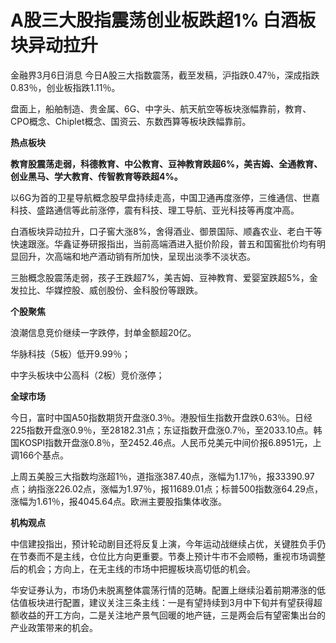 # A股三大股指震荡创业板跌超1% 白酒板块异动拉升

金融界3月6日消息 今日A股三大指数震荡，截至发稿，沪指跌0.47％，深成指跌0.83％，创业板指跌1.11％。

盘面上，船舶制造、贵金属、6G、中字头、航天航空等板块涨幅靠前，教育、CPO概念、Chiplet概念、国资云、东数西算等板块跌幅靠前。

**热点板块**

**教育股震荡走弱，科德教育、中公教育、豆神教育跌超6%，美吉姆、全通教育、创业黑马、学大教育、传智教育等跌超4%。**

以6G为首的卫星导航概念股早盘持续走高，中国卫通再度涨停，三维通信、世嘉科技、盛路通信等此前涨停，震有科技、理工导航、亚光科技等再度冲高。

白酒板块异动拉升，口子窖大涨8%，舍得酒业、御景国际、顺鑫农业、老白干等快速跟涨。华鑫证券研报指出，当前高端酒进入挺价阶段，普五和国窖批价均有明显回升，次高端和地产酒动销有所加快，呈现出淡季不淡状态。

三胎概念股震荡走弱，孩子王跌超7%，美吉姆、豆神教育、爱婴室跌超5%，金发拉比、华媒控股、威创股份、金科股份等跟跌。

**个股聚焦**

浪潮信息竞价继续一字跌停，封单金额超20亿。

华脉科技（5板）低开9.99％；

中字头板块中公高科（2板）竞价涨停；

**全球市场**

今日，富时中国A50指数期货开盘涨0.3％。港股恒生指数开盘跌0.63％。日经225指数开盘涨0.9％，至28182.31点；东证指数开盘涨0.7％，至2033.10点。韩国KOSPI指数开盘涨0.8％，至2452.46点。人民币兑美元中间价报6.8951元，上调166个基点。

上周五美股三大指数均涨超1％，道指涨387.40点，涨幅为1.17％，报33390.97点；纳指涨226.02点，涨幅为1.97％，报11689.01点；标普500指数涨64.29点，涨幅为1.61％，报4045.64点。欧洲主要股指集体收涨。

**机构观点**

中信建投指出，预计轮动剧目还将反复上演，今年运动战继续占优，关键胜负手仍在节奏而不是主线，仓位比方向更重要。节奏上预计牛市不会顺畅，重视市场调整后的机会；方向上，在无主线的市场中把握板块高切低的机会。

华安证券认为，市场仍未脱离整体震荡行情的范畴。配置上继续沿着前期滞涨的低估值板块进行配置，建议关注三条主线：一是有望持续到3月中下旬并有望获得超额收益的开工方向，二是关注地产景气回暖的地产链，三是两会后有望密集出台的产业政策带来的机会。

